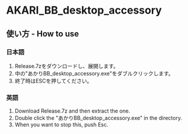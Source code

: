 # AKARI_BB_desktop_accessory

## 使い方 - How to use
### 日本語
1. Release.7zをダウンロードし、展開します。
2. 中の"あかりBB_desktop_accessory.exe"をダブルクリックします。
3. 終了時はESCを押してください。  
### 英語  
1. Download Release.7z and then extract the one.
2. Double click the "あかりBB_desktop_accessory.exe" in the directory.
3. When you want to stop this, push Esc.
